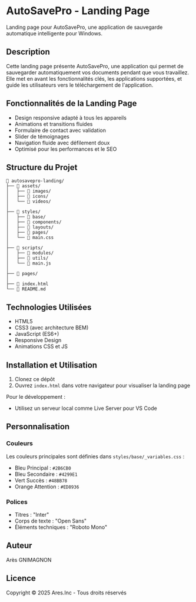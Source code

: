 # AutoSavePro - Landing Page

Landing page pour AutoSavePro, une application de sauvegarde automatique intelligente pour Windows.

## Description

Cette landing page présente AutoSavePro, une application qui permet de sauvegarder automatiquement vos documents pendant que vous travaillez. Elle met en avant les fonctionnalités clés, les applications supportées, et guide les utilisateurs vers le téléchargement de l'application.

## Fonctionnalités de la Landing Page

- Design responsive adapté à tous les appareils
- Animations et transitions fluides
- Formulaire de contact avec validation
- Slider de témoignages
- Navigation fluide avec défilement doux
- Optimisé pour les performances et le SEO

## Structure du Projet

```
📁 autosavepro-landing/
├── 📁 assets/
│   ├── 📁 images/
│   ├── 📁 icons/
│   └── 📁 videos/
│
├── 📁 styles/
│   ├── 📁 base/
│   ├── 📁 components/
│   ├── 📁 layouts/
│   ├── 📁 pages/
│   └── 📄 main.css
│
├── 📁 scripts/
│   ├── 📁 modules/
│   ├── 📁 utils/
│   └── 📄 main.js
│
├── 📁 pages/
│
├── 📄 index.html
└── 📄 README.md
```

## Technologies Utilisées

- HTML5
- CSS3 (avec architecture BEM)
- JavaScript (ES6+)
- Responsive Design
- Animations CSS et JS

## Installation et Utilisation

1. Clonez ce dépôt
2. Ouvrez `index.html` dans votre navigateur pour visualiser la landing page

Pour le développement :
- Utilisez un serveur local comme Live Server pour VS Code

## Personnalisation

### Couleurs

Les couleurs principales sont définies dans `styles/base/_variables.css` :

- Bleu Principal : `#2B6CB0`
- Bleu Secondaire : `#4299E1`
- Vert Succès : `#48BB78`
- Orange Attention : `#ED8936`

### Polices

- Titres : "Inter"
- Corps de texte : "Open Sans"
- Éléments techniques : "Roboto Mono"

## Auteur

Arès GNIMAGNON

## Licence

Copyright © 2025 Ares.Inc - Tous droits réservés 